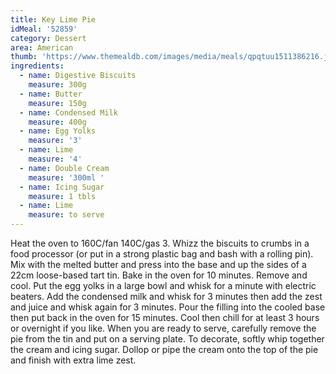 ```yaml
---
title: Key Lime Pie
idMeal: '52859'
category: Dessert
area: American
thumb: 'https://www.themealdb.com/images/media/meals/qpqtuu1511386216.jpg'
ingredients:
  - name: Digestive Biscuits
    measure: 300g
  - name: Butter
    measure: 150g
  - name: Condensed Milk
    measure: 400g
  - name: Egg Yolks
    measure: '3'
  - name: Lime
    measure: '4'
  - name: Double Cream
    measure: '300ml '
  - name: Icing Sugar
    measure: 1 tbls
  - name: Lime
    measure: to serve
---
```

Heat the oven to 160C/fan 140C/gas 3. Whizz the biscuits to crumbs in a food processor (or put in a strong plastic bag and bash with a rolling pin). Mix with the melted butter and press into the base and up the sides of a 22cm loose-based tart tin. Bake in the oven for 10 minutes. Remove and cool.
Put the egg yolks in a large bowl and whisk for a minute with electric beaters. Add the condensed milk and whisk for 3 minutes then add the zest and juice and whisk again for 3 minutes. Pour the filling into the cooled base then put back in the oven for 15 minutes. Cool then chill for at least 3 hours or overnight if you like.
When you are ready to serve, carefully remove the pie from the tin and put on a serving plate. To decorate, softly whip together the cream and icing sugar. Dollop or pipe the cream onto the top of the pie and finish with extra lime zest.

